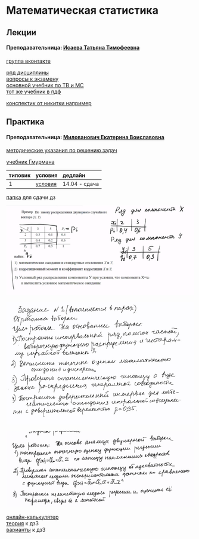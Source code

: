 # Математическая статистика

## Лекции

#### Преподавательница: [Исаева Татьяна Тимофеевна](https://isu.ifmo.ru/pls/apex/f?p=2143:3:105747231495544::NO::PID:146553)​ <a id="prepodavatelnica-isaeva-tatyana-timofeevna"></a>

​[группа вконтакте](https://vk.com/club193548696)

[рпд дисциплины](https://docs.google.com/document/d/1_ndQigkP6koiwACN9-0gRBcCWq7t1HWs/edit)  
[вопросы к экзамену](https://drive.google.com/file/d/1Kw7KPW89CJxEkxjfopH5Nbfu8p-Ca3hT/view?usp=sharing)  
[основной учебник по ТВ и МС](https://drive.google.com/file/d/1DMVOnxebq1tbM-7WtCTRaG0KQnYHRbS3/view)  
[тот же учебник в пдф](https://drive.google.com/file/d/1dhleMvlnW961Xcff4ujPDcK0Ent4Mbp5/view)

[конспектик от никитки например](https://drive.google.com/file/d/1kp3zKvMYax1dDuLtV85lU1hUvPtdHJpt/view)

## Практика

#### Преподавательница: [Милованович Екатерина Воиславовна](https://isu.ifmo.ru/pls/apex/f?p=2143:3:111244859593082::NO::PID:106026)

[методические указания по решению задач](https://drive.google.com/file/d/1apxGPFTNQvzCDytnK8YIBzB3sa0KW_eX/view)

[учебник Гмурмана](https://drive.google.com/file/d/11Di5vEYRI3ECYvKm5OxLtMhHnkXfHJ6Y/view)

| типовик | условия | дедлайн |
| :--- | :--- | :--- |
| 1 | [условия](https://drive.google.com/file/d/1hShWYtA5lpneRzX6UEkFRYzgbtlDIWSD/view) | 14.04 - сдача |

[папка](https://drive.google.com/drive/folders/1vx80jVqv0YrWToiVOaHzOa18vFfEzT3O) для сдачи дз

![&#x443;&#x441;&#x43B;&#x43E;&#x432;&#x438;&#x435; &#x434;&#x437;1](../.gitbook/assets/image%20%286%29.png)

![&#x443;&#x441;&#x43B;&#x43E;&#x432;&#x438;&#x435; &#x434;&#x437;2](../.gitbook/assets/image%20%285%29.png)

![&#x443;&#x441;&#x43B;&#x43E;&#x432;&#x438;&#x435; &#x434;&#x437;3](../.gitbook/assets/snimok-ekrana-2021-05-29-v-13.20.55.png)

[онлайн-калькулятер](https://ru.onlinemschool.com/math/assistance/equation/gaus/)  
[теория](https://docs.google.com/document/d/1lZWy0z3wzyz5XwULiDBcRWm_OpIYUXxo/edit) к дз3  
[варианты](https://docs.google.com/document/d/1UY8BOG6jX-Eqv__vqQ24h7g1owUPnLDs/edit) к дз3

